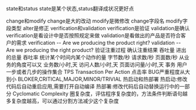 state和status
state是某个状态,status翻译成状况更好点

change和modify
    change是大的改动
    modify是微修改
    change字段名
    modify字段类型
    alter是修正
verification和validation
    verification是验证
    validation是确认
    verification是看设计中是否按照规定来做
    validation是看做出的产品是否符合客户的需求
    verification -- Are we producing the product right?
    validation   -- Are we producing the right product?
    验证注重过程
    确认注重结果
吞吐量 进出的总量
吞吐率 统计某个时间内某个动作的量
        字节数/秒    请求数/秒      页面数/秒
        从业务的角度可以又   业务数/小时,天   访问人数/小时,天  页面访问量/小时,天
事务      用户一步或者几步的操作集合
TPS     Transaction Per Action
点击率
BUG严重程度从大到小
BLOKER,CRITICAL,MAJOR,MINOR/TRIVIAL
热启动和热部署
    热启动:修改代码后自动重启应用,需要打开自动编译
    热部署:修改代码后自动替换运行中的一部分
Cyclomatic Complexity    圈复杂度，评估程序复杂度的，方法条件判断语句越多复杂度越高，可以通过分割方法减少这个复杂度